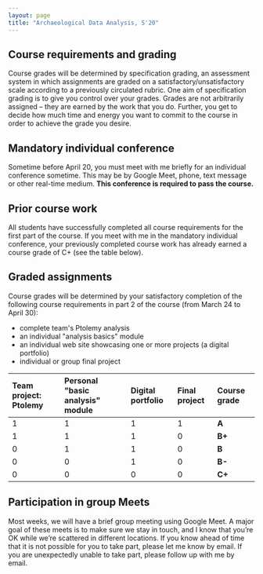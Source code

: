 ```yaml
---
layout: page
title: "Archaeological Data Analysis, S'20"
---
```


## Course requirements and grading

Course grades will be determined by specification grading, an assessment system in which assignments are graded on a satisfactory/unsatisfactory scale according to a previously circulated rubric.  One aim of specification grading is to give you control over your grades. Grades are not arbitrarily assigned – they are earned by the work that you do. Further, you get to decide how much time and energy you want to commit to the course in order to achieve the grade you desire.


## Mandatory individual conference

Sometime before April 20, you must  meet with me briefly for an individual conference sometime. This may be by Google Meet, phone, text message or other real-time medium. **This conference is required to pass the course.**



## Prior course work

All students have successfully completed all course requirements for the first part of the course.  If you meet with me in the mandatory individual conference, your previously completed course work has already earned a course grade of C+ (see the table below).

## Graded assignments

Course grades will be determined by your satisfactory completion of the following course requirements in part 2 of the course (from March 24 to April 30):

- complete team's Ptolemy analysis
- an individual "analysis basics" module
- an individual web site showcasing one or more projects (a digital portfolio)
- individual or group final project


| Team project: Ptolemy | Personal "basic analysis" module | Digital portfolio | Final project | Course grade |
|:----------------------|:---------------------------------|:------------------|:--------------|:-------------|
| 1                     | 1                                | 1                 | 1             | **A**        |
| 1                     | 1                                | 1                 | 0             | **B+**       |
| 0                     | 1                                | 1                 | 0             | **B**        |
| 0                     | 0                                | 1                 | 0             | **B-**       |
| 0                     | 0                                | 0                 | 0             | **C+**       |



## Participation in group Meets

Most weeks, we will have a brief group meeting using Google Meet. A major goal of these meets is to make sure we stay in touch, and I know that you’re OK while we’re scattered in different locations. If you know ahead of time that it is not possible for you to take part, please let me know by email. If you are unexpectedly unable to take part, please follow up with me by email.
